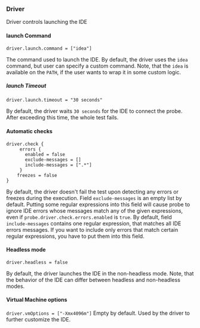 ### Driver

Driver controls launching the IDE  

#### launch Command
`driver.launch.command = ["idea"]`

The command used to launch the IDE. By default, the driver uses the `idea` command, but user can specify a custom command. Note, that the `idea` is available on the `PATH`, if the user wants to wrap it in some custom logic. 
##### launch Timeout
`driver.launch.timeout = "30 seconds"`

By default, the driver waits `30 seconds` for the IDE to connect the probe. After exceeding this time, the whole test fails.  
#### Automatic checks
```
driver.check {
     errors {
       enabled = false
       exclude-messages = []
       include-messages = [".*"]
     }
    freezes = false
}
```

By default, the driver doesn't fail the test upon detecting any errors or freezes during the execution.
Field `exclude-messages` is an empty list by default. Putting some regular expressions into this field will cause probe to ignore IDE errors whose messages match any of the given expressions, even if `probe.driver.check.errors.enabled` is `true`.
By default, field `include-messages` contains one regular expression, that matches all IDE errors messages. If you want to include only errors that match certain regular expressions, you have to
put them into this field. 

#### Headless mode
`driver.headless = false`

By default, the driver launches the IDE in the non-headless mode. Note, that the behavior of the IDE can differ between headless and non-headless modes.  

#### Virtual Machine options
`driver.vmOptions = ["-Xmx4096m"]`
Empty by default. Used by the driver to further customize the IDE. 